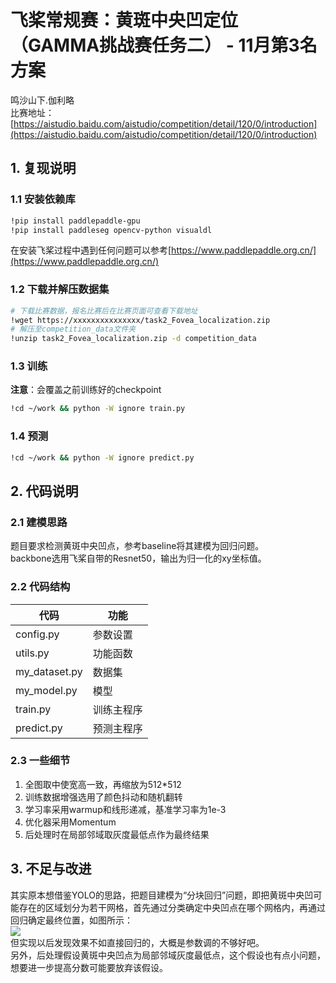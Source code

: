 # 飞桨常规赛：黄斑中央凹定位（GAMMA挑战赛任务二） - 11月第3名方案
鸣沙山下.伽利略<br>
比赛地址：[https://aistudio.baidu.com/aistudio/competition/detail/120/0/introduction](https://aistudio.baidu.com/aistudio/competition/detail/120/0/introduction)

## 1. 复现说明

### 1.1 安装依赖库
```bash
!pip install paddlepaddle-gpu
!pip install paddleseg opencv-python visualdl
```
在安装飞桨过程中遇到任何问题可以参考[https://www.paddlepaddle.org.cn/](https://www.paddlepaddle.org.cn/)

### 1.2 下载并解压数据集
```bash
# 下载比赛数据，报名比赛后在比赛页面可查看下载地址
!wget https://xxxxxxxxxxxxxxx/task2_Fovea_localization.zip
# 解压至competition_data文件夹
!unzip task2_Fovea_localization.zip -d competition_data
```

### 1.3 训练
**注意**：会覆盖之前训练好的checkpoint
```bash
!cd ~/work && python -W ignore train.py
```

### 1.4 预测

```bash
!cd ~/work && python -W ignore predict.py
```

## 2. 代码说明
### 2.1 建模思路
题目要求检测黄斑中央凹点，参考baseline将其建模为回归问题。<br>
backbone选用飞桨自带的Resnet50，输出为归一化的xy坐标值。<br>

### 2.2 代码结构
| 代码 | 功能 |
|-|-|
| config.py | 参数设置 |
| utils.py | 功能函数 |
| my_dataset.py | 数据集 |
| my_model.py | 模型 |
| train.py | 训练主程序 |
| predict.py | 预测主程序 |

### 2.3 一些细节
1. 全图取中使宽高一致，再缩放为512*512
2. 训练数据增强选用了颜色抖动和随机翻转
3. 学习率采用warmup和线形递减，基准学习率为1e-3
4. 优化器采用Momentum
5. 后处理时在局部邻域取灰度最低点作为最终结果

## 3. 不足与改进
其实原本想借鉴YOLO的思路，把题目建模为“分块回归”问题，即把黄斑中央凹可能存在的区域划分为若干网格，首先通过分类确定中央凹点在哪个网格内，再通过回归确定最终位置，如图所示：<br>
![](https://ai-studio-static-online.cdn.bcebos.com/a62e08d64f0c445cb03784d372737cfe4984162efcaa49c5b20df403468a6050)<br>
但实现以后发现效果不如直接回归的，大概是参数调的不够好吧。<br>
另外，后处理假设黄斑中央凹点为局部邻域灰度最低点，这个假设也有点小问题，想要进一步提高分数可能要放弃该假设。


